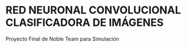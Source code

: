 # RED NEURONAL CONVOLUCIONAL CLASIFICADORA DE IMÁGENES
Proyecto Final de Noble Team para Simulación
